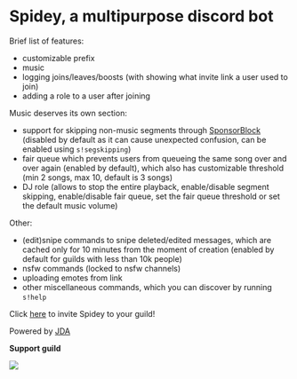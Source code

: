 # Spidey, a multipurpose discord bot

Brief list of features:
- customizable prefix
- music
- logging joins/leaves/boosts (with showing what invite link a user used to join)
- adding a role to a user after joining

Music deserves its own section:
- support for skipping non-music segments through [SponsorBlock](https://sponsor.ajay.app) (disabled by default as it can cause unexpected confusion, can be enabled using `s!segskipping`)
- fair queue which prevents users from queueing the same song over and over again (enabled by default), which also has customizable threshold (min 2 songs, max 10, default is 3 songs)
- DJ role (allows to stop the entire playback, enable/disable segment skipping, enable/disable fair queue, set the fair queue threshold or set the default music volume)

Other:
- (edit)snipe commands to snipe deleted/edited messages, which are cached only for 10 minutes from the moment of creation (enabled by default for guilds with less than 10k people)
- nsfw commands (locked to nsfw channels)
- uploading emotes from link
- other miscellaneous commands, which you can discover by running `s!help`

Click [here](https://spidey.mlnr.dev) to invite Spidey to your guild!

Powered by [JDA](https://github.com/DV8FromTheWorld/JDA)

**Support guild**

[![](https://discord.com/api/guilds/772435739664973825/embed.png?style=banner2)](https://discord.gg/uJCw7B9fxZ)
